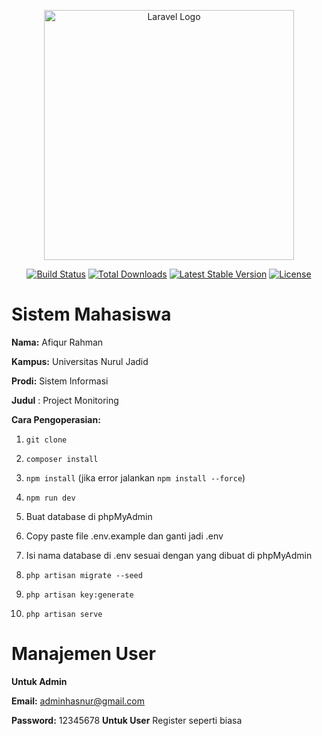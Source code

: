 <p align="center"><a href="https://laravel.com" target="_blank"><img src="https://raw.githubusercontent.com/laravel/art/master/logo-lockup/5%20SVG/2%20CMYK/1%20Full%20Color/laravel-logolockup-cmyk-red.svg" width="400" alt="Laravel Logo"></a></p>

<p align="center">
<a href="https://travis-ci.org/laravel/framework"><img src="https://travis-ci.org/laravel/framework.svg" alt="Build Status"></a>
<a href="https://packagist.org/packages/laravel/framework"><img src="https://img.shields.io/packagist/dt/laravel/framework" alt="Total Downloads"></a>
<a href="https://packagist.org/packages/laravel/framework"><img src="https://img.shields.io/packagist/v/laravel/framework" alt="Latest Stable Version"></a>
<a href="https://packagist.org/packages/laravel/framework"><img src="https://img.shields.io/packagist/l/laravel/framework" alt="License"></a>
</p>

# Sistem Mahasiswa

**Nama:** Afiqur Rahman

**Kampus:** Universitas Nurul Jadid

**Prodi:** Sistem Informasi

**Judul**  : Project Monitoring

**Cara Pengoperasian:**

1.  `git clone`
    
2.  `composer install`
    
3.  `npm install` (jika error jalankan `npm install --force`)
    
4.  `npm run dev`
    
5.  Buat database di phpMyAdmin
    
6.  Copy paste file .env.example dan ganti jadi .env
    
7.  Isi nama database di .env sesuai dengan yang dibuat di phpMyAdmin
    
8.  `php artisan migrate --seed`
    
9.  `php artisan key:generate`
    
10.  `php artisan serve`
    
    
# Manajemen User

**Untuk Admin**

**Email:** [adminhasnur@gmail.com](mailto:john@gmail.com)

**Password:** 12345678
**Untuk User**
Register seperti biasa
